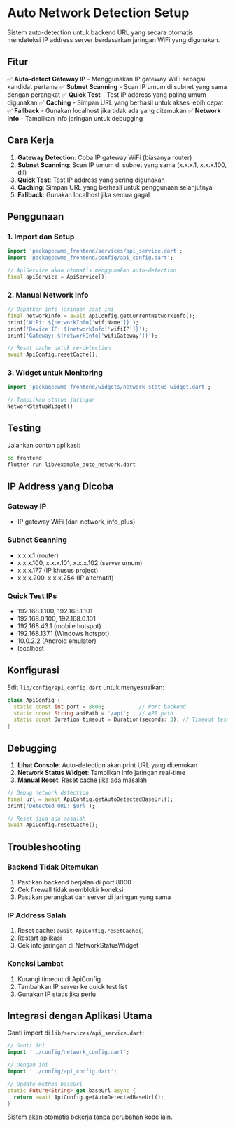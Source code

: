 # Auto Network Detection Setup

Sistem auto-detection untuk backend URL yang secara otomatis mendeteksi IP address server berdasarkan jaringan WiFi yang digunakan.

## Fitur

✅ **Auto-detect Gateway IP** - Menggunakan IP gateway WiFi sebagai kandidat pertama
✅ **Subnet Scanning** - Scan IP umum di subnet yang sama dengan perangkat
✅ **Quick Test** - Test IP address yang paling umum digunakan
✅ **Caching** - Simpan URL yang berhasil untuk akses lebih cepat
✅ **Fallback** - Gunakan localhost jika tidak ada yang ditemukan
✅ **Network Info** - Tampilkan info jaringan untuk debugging

## Cara Kerja

1. **Gateway Detection**: Coba IP gateway WiFi (biasanya router)
2. **Subnet Scanning**: Scan IP umum di subnet yang sama (x.x.x.1, x.x.x.100, dll)
3. **Quick Test**: Test IP address yang sering digunakan
4. **Caching**: Simpan URL yang berhasil untuk penggunaan selanjutnya
5. **Fallback**: Gunakan localhost jika semua gagal

## Penggunaan

### 1. Import dan Setup

```dart
import 'package:wms_frontend/services/api_service.dart';
import 'package:wms_frontend/config/api_config.dart';

// ApiService akan otomatis menggunakan auto-detection
final apiService = ApiService();
```

### 2. Manual Network Info

```dart
// Dapatkan info jaringan saat ini
final networkInfo = await ApiConfig.getCurrentNetworkInfo();
print('WiFi: ${networkInfo['wifiName']}');
print('Device IP: ${networkInfo['wifiIP']}');
print('Gateway: ${networkInfo['wifiGateway']}');

// Reset cache untuk re-detection
await ApiConfig.resetCache();
```

### 3. Widget untuk Monitoring

```dart
import 'package:wms_frontend/widgets/network_status_widget.dart';

// Tampilkan status jaringan
NetworkStatusWidget()
```

## Testing

Jalankan contoh aplikasi:

```bash
cd frontend
flutter run lib/example_auto_network.dart
```

## IP Address yang Dicoba

### Gateway IP
- IP gateway WiFi (dari network_info_plus)

### Subnet Scanning
- x.x.x.1 (router)
- x.x.x.100, x.x.x.101, x.x.x.102 (server umum)
- x.x.x.177 (IP khusus project)
- x.x.x.200, x.x.x.254 (IP alternatif)

### Quick Test IPs
- 192.168.1.100, 192.168.1.101
- 192.168.0.100, 192.168.0.101
- 192.168.43.1 (mobile hotspot)
- 192.168.137.1 (Windows hotspot)
- 10.0.2.2 (Android emulator)
- localhost

## Konfigurasi

Edit `lib/config/api_config.dart` untuk menyesuaikan:

```dart
class ApiConfig {
  static const int port = 8000;           // Port backend
  static const String apiPath = '/api';   // API path
  static const Duration timeout = Duration(seconds: 3); // Timeout test
}
```

## Debugging

1. **Lihat Console**: Auto-detection akan print URL yang ditemukan
2. **Network Status Widget**: Tampilkan info jaringan real-time
3. **Manual Reset**: Reset cache jika ada masalah

```dart
// Debug network detection
final url = await ApiConfig.getAutoDetectedBaseUrl();
print('Detected URL: $url');

// Reset jika ada masalah
await ApiConfig.resetCache();
```

## Troubleshooting

### Backend Tidak Ditemukan
1. Pastikan backend berjalan di port 8000
2. Cek firewall tidak memblokir koneksi
3. Pastikan perangkat dan server di jaringan yang sama

### IP Address Salah
1. Reset cache: `await ApiConfig.resetCache()`
2. Restart aplikasi
3. Cek info jaringan di NetworkStatusWidget

### Koneksi Lambat
1. Kurangi timeout di ApiConfig
2. Tambahkan IP server ke quick test list
3. Gunakan IP statis jika perlu

## Integrasi dengan Aplikasi Utama

Ganti import di `lib/services/api_service.dart`:

```dart
// Ganti ini
import '../config/network_config.dart';

// Dengan ini
import '../config/api_config.dart';

// Update method baseUrl
static Future<String> get baseUrl async {
  return await ApiConfig.getAutoDetectedBaseUrl();
}
```

Sistem akan otomatis bekerja tanpa perubahan kode lain.